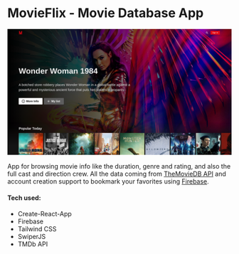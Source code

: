 # MovieFlix - Movie Database App

![](https://github.com/facundo-91/movie-browser-react/blob/main/cover.png)

App for browsing movie info like the duration, genre and rating, and also the full cast and direction crew. All the data coming from [TheMovieDB API](https://www.themoviedb.org/) and account creation support to bookmark your favorites using [Firebase](https://firebase.google.com/).

#### Tech used:

- Create-React-App
- Firebase
- Tailwind CSS
- SwiperJS
- TMDb API
